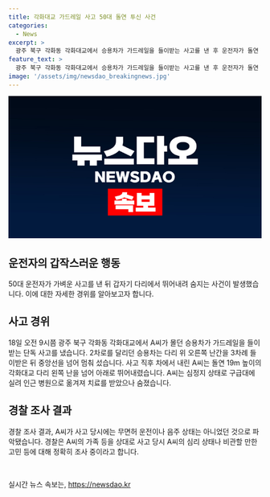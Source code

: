 ```yaml
---
title: 각화대교 가드레일 사고 50대 돌연 투신 사건
categories:
  - News
excerpt: >
  광주 북구 각화동 각화대교에서 승용차가 가드레일을 들이받는 사고를 낸 후 운전자가 돌연 다리에서 뛰어내려 숨지는 사건이 발생했습니다. 사건 당시 운전자는 무면허 운전이나 음주 상태가 아니었으며, 경찰은 운전자의 행동에 대해 정확한 조사를 진행 중입니다. 사망한 운전자의 가족 등을 상대로 사고 및 운전자의 고민에 대해 조사 중에 있습니다.
feature_text: >
  광주 북구 각화동 각화대교에서 승용차가 가드레일을 들이받는 사고를 낸 후 운전자가 돌연 다리에서 뛰어내려 숨지는 사건이 발생했습니다. 사건 당시 운전자는 무면허 운전이나 음주 상태가 아니었으며, 경찰은 운전자의 행동에 대해 정확한 조사를 진행 중입니다. 사망한 운전자의 가족 등을 상대로 사고 및 운전자의 고민에 대해 조사 중에 있습니다.
image: '/assets/img/newsdao_breakingnews.jpg'
---
```


<p><img src="/assets/img/newsdao_breakingnews.jpg" alt="ranknews 속보" /></p>

<h2 data-ke-size="size26">운전자의 갑작스러운 행동</h2>

<p data-ke-size="size16">50대 운전자가 가벼운 사고를 낸 뒤 갑자기 다리에서 뛰어내려 숨지는 사건이 발생했습니다. 이에 대한 자세한 경위를 알아보고자 합니다.</p>

<h2 data-ke-size="size24">사고 경위</h2>

<p data-ke-size="size16">18일 오전 9시쯤 광주 북구 각화동 각화대교에서 A씨가 몰던 승용차가 가드레일을 들이받는 단독 사고를 냈습니다. 2차로를 달리던 승용차는 다리 위 오른쪽 난간을 3차례 들이받은 뒤 중앙선을 넘어 멈춰 섰습니다. 사고 직후 차에서 내린 A씨는 돌연 19m 높이의 각화대교 다리 왼쪽 난을 넘어 아래로 뛰어내렸습니다. A씨는 심정지 상태로 구급대에 실려 인근 병원으로 옮겨져 치료를 받았으나 숨졌습니다.</p>

<h2 data-ke-size="size24">경찰 조사 결과</h2>

<p data-ke-size="size16">경찰 조사 결과, A씨가 사고 당시에는 무면허 운전이나 음주 상태는 아니었던 것으로 파악됐습니다. 경찰은 A씨의 가족 등을 상대로 사고 당시 A씨의 심리 상태나 비관할 만한 고민 등에 대해 정확히 조사 중이라고 합니다.</p>

<p data-ke-size="size16">&nbsp;</p>
실시간 뉴스 속보는, <a href="https://newsdao.kr" rel="dofollow">https://newsdao.kr</a>


